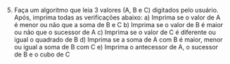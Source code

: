5) Faça um algoritmo que leia 3 valores (A, B e C) digitados pelo usuário. Após,
imprima todas as verificações abaixo:
a) Imprima se o valor de A é menor ou não que a soma de B e C
b) Imprima se o valor de B é maior ou não que o sucessor de A
c) Imprima se o valor de C é diferente ou igual o quadrado de B
d) Imprima se a soma de A com B é maior, menor ou igual a soma de B com C
e) Imprima o antecessor de A, o sucessor de B e o cubo de C
